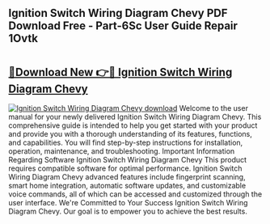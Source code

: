 ## Ignition Switch Wiring Diagram Chevy PDF Download Free - Part-6Sc User Guide Repair 1Ovtk

# <h2><a href="http://dfqsa1s.blite.top/?on=Ignition+Switch+Wiring+Diagram+Chevy">🔗Download New 👉🔴 Ignition Switch Wiring Diagram Chevy</a></h2>

[![Ignition Switch Wiring Diagram Chevy download](https://i.imgur.com/lujVjoI.png)](http://dfqsa1s.blite.top/?on=Ignition+Switch+Wiring+Diagram+Chevy)
Welcome to the user manual for your newly delivered Ignition Switch Wiring Diagram Chevy. This comprehensive guide is intended to help you get started with your product and provide you with a thorough understanding of its features, functions, and capabilities. You will find step-by-step instructions for installation, operation, maintenance, and troubleshooting. Important Information Regarding Software Ignition Switch Wiring Diagram Chevy This product requires compatible software for optimal performance. Ignition Switch Wiring Diagram Chevy advanced features include fingerprint scanning, smart home integration, automatic software updates, and customizable voice commands, all of which can be accessed and customized through the user interface. We're Committed to Your Success Ignition Switch Wiring Diagram Chevy. Our goal is to empower you to achieve the best results.
